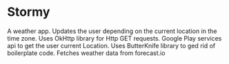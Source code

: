 <h1>Stormy</h1>
A weather app.
Updates the user depending on the current location in the time zone.
Uses OkHttp library for Http GET requests.
Google Play services api to get the user current Location.
Uses ButterKnife library to ged rid of boilerplate code.
Fetches weather data from forecast.io
